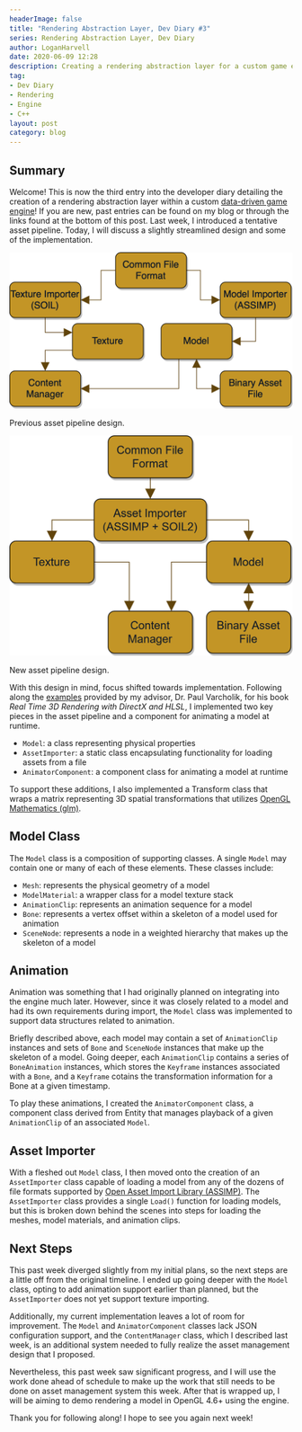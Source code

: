 ```yaml
---
headerImage: false
title: "Rendering Abstraction Layer, Dev Diary #3"
series: Rendering Abstraction Layer, Dev Diary
author: LoganHarvell
date: 2020-06-09 12:28
description: Creating a rendering abstraction layer for a custom game engine.
tag:
- Dev Diary
- Rendering
- Engine
- C++
layout: post
category: blog
---
```


## Summary

Welcome! This is now the third entry into the developer diary detailing the creation of a rendering abstraction layer within a custom [data-driven game engine](/fiea-game-engine)! If you are new, past entries can be found on my blog or through the links found at the bottom of this post. Last week, I introduced a tentative asset pipeline. Today, I will discuss a slightly streamlined design and some of the implementation.

![Tentative Asset Pipeline](/assets/images/AssetManagement.png)
<figcaption class="caption">Previous asset pipeline design.</figcaption>

<div class="breaker"></div>

![New Asset Pipeline](/assets/images/NewAssetManagement.png)
<figcaption class="caption">New asset pipeline design.</figcaption>

With this design in mind, focus shifted towards implementation. Following along the [examples](https://bitbucket.org/pvarcholik/real-time-3d-rendering-with-directx-and-hlsl/src/master/) provided by my advisor, Dr. Paul Varcholik, for his book *Real Time 3D Rendering with DirectX and HLSL*, I implemented two key pieces in the asset pipeline and a component for animating a model at runtime.

- `Model`: a class representing physical properties
- `AssetImporter`: a static class encapsulating functionality for loading assets from a file
- `AnimatorComponent`: a component class for animating a model at runtime

To support these additions, I also implemented a Transform class that wraps a matrix representing 3D spatial transformations that utilizes [OpenGL Mathematics (glm)](https://glm.g-truc.net/0.9.9/index.html).
  
## Model Class

The `Model` class is a composition of supporting classes. A single `Model` may contain one or many of each of these elements. These classes include:

- `Mesh`: represents the physical geometry of a model
- `ModelMaterial`: a wrapper class for a model texture stack
- `AnimationClip`: represents an animation sequence for a model
- `Bone`: represents a vertex offset within a skeleton of a model used for animation
- `SceneNode`: represents a node in a weighted hierarchy that makes up the skeleton of a model

## Animation

Animation was something that I had originally planned on integrating into the engine much later. However, since it was closely related to a model and had its own requirements during import, the `Model` class was implemented to support data structures related to animation.

Briefly described above, each model may contain a set of `AnimationClip` instances and sets of `Bone` and `SceneNode` instances that make up the skeleton of a model. Going deeper, each `AnimationClip` contains a series of `BoneAnimation` instances, which stores the `Keyframe` instances associated with a `Bone`, and a `Keyframe` cotains the transformation information for a Bone at a given timestamp.

To play these animations, I created the `AnimatorComponent` class, a component class derived from Entity that manages playback of a given `AnimationClip` of an associated `Model`.

## Asset Importer

With a fleshed out `Model` class, I then moved onto the creation of an `AssetImporter` class capable of loading a model from any of the dozens of file formats supported by [Open Asset Import Library (ASSIMP)](https://github.com/assimp/assimp). The `AssetImporter` class provides a single `Load()` function for loading models, but this is broken down behind the scenes into steps for loading the meshes, model materials, and animation clips.

## Next Steps

This past week diverged slightly from my initial plans, so the next steps are a little off from the original timeline. I ended up going deeper with the `Model` class, opting to add animation support earlier than planned, but the `AssetImporter` does not yet support texture importing.

Additionally, my current implementation leaves a lot of room for improvement. The `Model` and `AnimatorComponent` classes lack JSON configuration support, and the `ContentManager` class, which I described last week, is an additional system needed to fully realize the asset management design that I proposed.

Nevertheless, this past week saw significant progress, and I will use the work done ahead of schedule to make up the work that still needs to be done on asset management system this week. After that is wrapped up, I will be aiming to demo rendering a model in OpenGL 4.6+ using the engine.

Thank you for following along! I hope to see you again next week!
